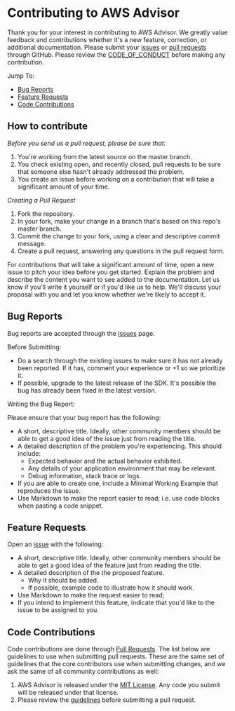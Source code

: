 # Contributing to AWS Advisor

Thank you for your interest in contributing to AWS Advisor. We greatly value feedback and contributions whether it's a new feature, correction, or additional documentation. Please submit your 
[issues](https://github.com/cykhoo0108/aws-advisor/issues) or [pull requests](https://github.com/cykhoo0108/aws-advisor/pulls) through GitHub. Please review the [CODE_OF_CONDUCT](./CODE_OF_CONDUCT.md) before making any contribution. 

Jump To:

* [Bug Reports](#Bug-Reports)
* [Feature Requests](#Feature-Requests)
* [Code Contributions](#Code-Contributions)

## How to contribute<a name="How_to_Contribute"></a>

*Before you send us a pull request, please be sure that:*

1. You're working from the latest source on the master branch.
2. You check existing open, and recently closed, pull requests to be sure that 
   someone else hasn't already addressed the problem.
3. You create an issue before working on a contribution that will take a significant 
   amount of your time.

*Creating a Pull Request*

1. Fork the repository.
2. In your fork, make your change in a branch that's based on this repo's master branch.
3. Commit the change to your fork, using a clear and descriptive commit message.
4. Create a pull request, answering any questions in the pull request form.

For contributions that will take a significant amount of time, open a new issue to pitch 
your idea before you get started. Explain the problem and describe the content you want to 
see added to the documentation. Let us know if you'll write it yourself or if you'd like us 
to help. We'll discuss your proposal with you and let you know whether we're likely to 
accept it.   

## Bug Reports<a name="Bug_Reports"></a>

Bug reports are accepted through the [Issues](https://github.com/cykhoo0108/aws-advisor/issues) page.

Before Submitting:

* Do a search through the existing issues to make sure it has not already been reported. 
   If it has, comment your experience or +1 so we prioritize it.
* If possible, upgrade to the latest release of the SDK. It's possible the bug has 
   already been fixed in the latest version.

Writing the Bug Report:

Please ensure that your bug report has the following:

* A short, descriptive title. Ideally, other community members should be able to get a 
   good idea of the issue just from reading the title.
* A detailed description of the problem you're experiencing. This should include:
    * Expected behavior and the actual behavior exhibited.
    * Any details of your application environment that may be relevant.
    * Debug information, stack trace or logs.
*  If you are able to create one, include a Minimal Working Example that reproduces the issue.
* Use Markdown to make the report easier to read; i.e. use code blocks when pasting a 
   code snippet.

## Feature Requests<a name="#Feature-Requests"></a>

Open an [issue](https://github.com/cykhoo0108/aws-advisor/issues) with the following:

* A short, descriptive title. Ideally, other community members should be able to get a 
   good idea of the feature just from reading the title.
* A detailed description of the the proposed feature. 
    * Why it should be added.
    * If possible, example code to illustrate how it should work.
* Use Markdown to make the request easier to read;
* If you intend to implement this feature, indicate that you'd like to the issue to be
   assigned to you.


## Code Contributions<a name="##Code-Contributions"></a>

Code contributions are done through [Pull Requests](https://github.com/cykhoo0108/aws-advisor/pulls). The list below are guidelines to use when submitting pull requests. These are the same set of guidelines that the core contributors use when submitting changes, and we ask the same of all community contributions as well:

1. AWS Advisor is released under the [MIT License](https://img.shields.io/github/license/DAVFoundation/captain-n3m0.svg?style=flat-square). Any code you submit
   will be released under that license. 
2. Please review the [guidelines](#How_to_Contribute) before submitting a pull request. 
